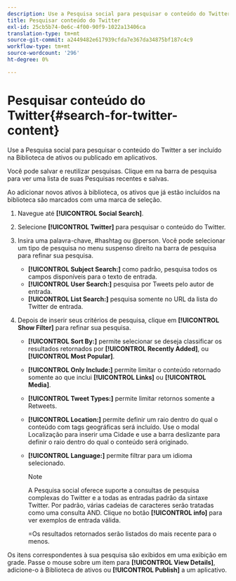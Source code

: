 ```yaml
---
description: Use a Pesquisa social para pesquisar o conteúdo do Twitter a ser incluído na Biblioteca de ativos ou publicado em aplicativos.
title: Pesquisar conteúdo do Twitter
exl-id: 25cb5b74-0e6c-4f00-90f9-1022a13406ca
translation-type: tm+mt
source-git-commit: a2449482e617939cfda7e367da34875bf187c4c9
workflow-type: tm+mt
source-wordcount: '296'
ht-degree: 0%

---
```


# Pesquisar conteúdo do Twitter{#search-for-twitter-content}

Use a Pesquisa social para pesquisar o conteúdo do Twitter a ser incluído na Biblioteca de ativos ou publicado em aplicativos.

Você pode salvar e reutilizar pesquisas. Clique em na barra de pesquisa para ver uma lista de suas Pesquisas recentes e salvas.

Ao adicionar novos ativos à biblioteca, os ativos que já estão incluídos na biblioteca são marcados com uma marca de seleção.

1. Navegue até **[!UICONTROL Social Search]**.
1. Selecione **[!UICONTROL Twitter]** para pesquisar o conteúdo do Twitter.
1. Insira uma palavra-chave, #hashtag ou @person. Você pode selecionar um tipo de pesquisa no menu suspenso direito na barra de pesquisa para refinar sua pesquisa.

   * **[!UICONTROL Subject Search:]** como padrão, pesquisa todos os campos disponíveis para o texto de entrada.
   * **[!UICONTROL User Search:]** pesquisa por Tweets pelo autor de entrada.
   * **[!UICONTROL List Search:]** pesquisa somente no URL da lista do Twitter de entrada.

1. Depois de inserir seus critérios de pesquisa, clique em **[!UICONTROL Show Filter]** para refinar sua pesquisa.

   * **[!UICONTROL Sort By:]** permite selecionar se deseja classificar os resultados retornados por  **[!UICONTROL Recently Added]**, ou  **[!UICONTROL Most Popular]**.

   * **[!UICONTROL Only Include:]** permite limitar o conteúdo retornado somente ao que inclui  **[!UICONTROL Links]** ou  **[!UICONTROL Media]**.

   * **[!UICONTROL Tweet Types:]** permite limitar retornos somente a Retweets.
   * **[!UICONTROL Location:]** permite definir um raio dentro do qual o conteúdo com tags geográficas será incluído. Use o modal Localização para inserir uma Cidade e use a barra deslizante para definir o raio dentro do qual o conteúdo será originado.
   * **[!UICONTROL Language:]** permite filtrar para um idioma selecionado.

      >[!NOTE]
      >
      >A Pesquisa social oferece suporte a consultas de pesquisa complexas do Twitter e a todas as entradas padrão da sintaxe Twitter. Por padrão, várias cadeias de caracteres serão tratadas como uma consulta AND. Clique no botão **[!UICONTROL info]** para ver exemplos de entrada válida.
      >
      >=Os resultados retornados serão listados do mais recente para o menos.

Os itens correspondentes à sua pesquisa são exibidos em uma exibição em grade. Passe o mouse sobre um item para **[!UICONTROL View Details]**, adicione-o à Biblioteca de ativos ou **[!UICONTROL Publish]** a um aplicativo.
